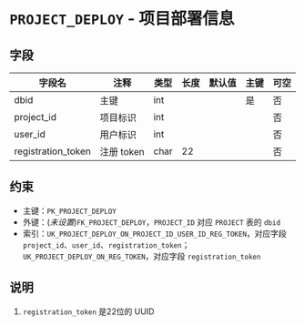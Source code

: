 # `PROJECT_DEPLOY` - 项目部署信息

## 字段

| 字段名             | 注释       | 类型 | 长度 | 默认值 | 主键 | 可空 |
| ------------------ | ---------- | ---- | ---- | ------ | ---- | ---- |
| dbid               | 主键       | int  |      |        | 是   | 否   |
| project_id         | 项目标识   | int  |      |        |      | 否   |
| user_id            | 用户标识   | int  |      |        |      | 否   |
| registration_token | 注册 token | char | 22   |        |      | 否   |

## 约束

* 主键：`PK_PROJECT_DEPLOY`
* 外键：(*未设置*)`FK_PROJECT_DEPLOY`，`PROJECT_ID` 对应 `PROJECT` 表的 `dbid`
* 索引：`UK_PROJECT_DEPLOY_ON_PROJECT_ID_USER_ID_REG_TOKEN`，对应字段 `project_id`、`user_id`、`registration_token`；`UK_PROJECT_DEPLOY_ON_REG_TOKEN`，对应字段 `registration_token`

## 说明

1. `registration_token` 是22位的 UUID